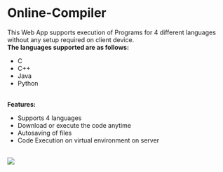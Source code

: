 # Online-Compiler
This Web App supports execution of Programs for 4 different languages without any setup required on client device.
<br>
<b>The languages supported are as follows:</b>
<ul>
<li>C</li>
<li>C++</li>
<li>Java</li>
<li>Python</li>
</ul>
<br>
<b>Features:</b>
<ul>
<li>Supports 4 languages</li>
<li>Download or execute the code anytime</li>
<li>Autosaving of files</li>
<li>Code Execution on virtual environment on server</li>
</ul>
<br>
<img src="readme-images/demo.gif">
